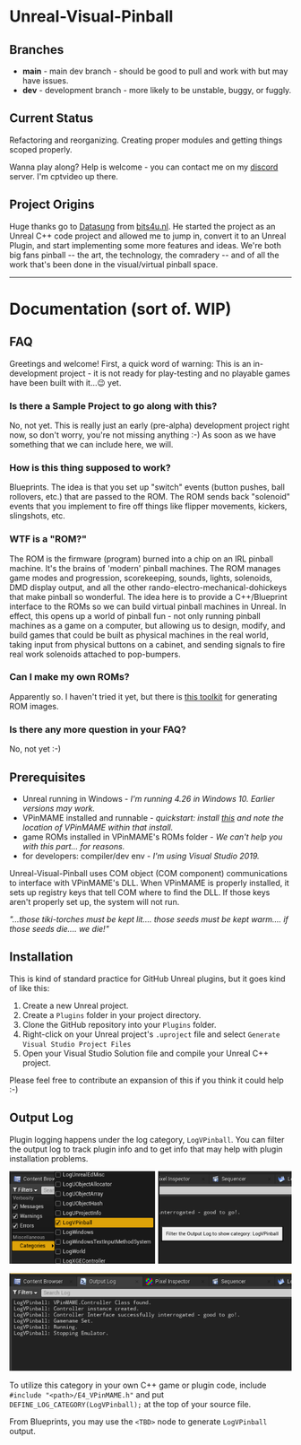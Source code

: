 # Unreal-Visual-Pinball

## Branches
- **main** - main dev branch - should be good to pull and work with but may have issues.
- **dev** - development branch - more likely to be unstable, buggy, or fuggly.

## Current Status
Refactoring and reorganizing. Creating proper modules and getting things scoped properly.

Wanna play along?  Help is welcome - you can contact me on my 
[discord](https://discord.gg/TSKHvVFYxB) server.  I'm cptvideo up there.

## Project Origins  
Huge thanks go to [Datasung](https://github.com/datasung) from [bits4u.nl](https://www.bits4u.nl/unreal-engine-visual-pinball-part-1/).  He started the project 
as an Unreal C++ code project and allowed me to jump in, convert it to an Unreal Plugin, and start implementing some more features and
ideas.  We're both big fans pinball -- the art, the technology, the comradery -- and of all the work that's been done in the
visual/virtual pinball space.

---
# Documentation (sort of.  WIP)
## FAQ
Greetings and welcome!  First, a quick word of warning:  This is an in-development project -
it is not ready for play-testing and no playable games have been built with it...😉 yet.

### Is there a Sample Project to go along with this?  
No, not yet.  This is really just an early (pre-alpha) development project right now, so don't worry, you're 
not missing anything :-)  As soon as we have something that we can include here, we will.

### How is this thing supposed to work?
Blueprints.  The idea is that you set up "switch" events (button pushes, ball rollovers, etc.) that are passed to the ROM.  The ROM sends back "solenoid" events
that you implement to fire off things like flipper movements, kickers, slingshots, etc.

### WTF is a "ROM?"
The ROM is the firmware (program) burned into a chip on an IRL pinball machine.  It's the brains of 'modern' pinball
machines.  The ROM manages game modes and progression, scorekeeping, sounds, lights, solenoids, DMD display output, and all the
other rando-electro-mechanical-dohickeys that make pinball so wonderful.  The idea here is to provide a C++/Blueprint 
interface to the ROMs so we can build virtual pinball machines in Unreal.  In effect, this opens up a world of pinball
fun - not only running pinball machines as a game on a computer, but allowing us to design, modify, and build games that 
could be built as physical machines in the real world, taking input from physical buttons on a cabinet, and sending signals
to fire real work solenoids attached to pop-bumpers.

### Can I make my own ROMs?
Apparently so.  I haven't tried it yet, but there is [this toolkit](https://github.com/ScottKirvan/freewpc)
for generating ROM images.

### Is there any more question in your FAQ?
No, not yet :-)

## Prerequisites
- Unreal running in Windows - *I'm running 4.26 in Windows 10. Earlier versions may work.*
- VPinMAME installed and runnable - *quickstart: install [this](https://www.vpforums.org/index.php?app=downloads&showfile=11573)
  and note the location of VPinMAME within that install.*
- game ROMs installed in VPinMAME's ROMs folder - *We can't help you with this part... for reasons.*
- for developers:  compiler/dev env - *I'm using Visual Studio 2019.*

Unreal-Visual-Pinball uses COM object (COM component) communications to interface with VPinMAME's
DLL.  When VPinMAME is properly installed, it sets up registry keys that tell COM where to find the DLL.  If 
those keys aren't properly set up, the system will not run.

*"...those tiki-torches must be kept lit.... those seeds must be kept warm.... if those seeds die.... we die!"*

## Installation
This is kind of standard practice for GitHub Unreal plugins, but it goes kind of like this:
1. Create a new Unreal project.
1. Create a ```Plugins``` folder in your project directory.
1. Clone the GitHub repository into your ```Plugins``` folder.
1. Right-click on your Unreal project's ```.uproject``` file and select ```Generate Visual Studio Project Files```
1. Open your Visual Studio Solution file and compile your Unreal C++ project.

Please feel free to contribute an expansion of this if you think it could help :-)

## Output Log
Plugin logging happens under the log category, ```LogVPinball```.  You can filter the 
output log to track plugin info and to get info that may help with plugin 
installation problems.

![](Docs/images/logvpinball.png)  

![](Docs/images/logvpinball_result.png)

To utilize this category in your own C++ game or plugin code, 
include ```#include "<path>/E4_VPinMAME.h"``` 
and put ```DEFINE_LOG_CATEGORY(LogVPinball);``` at the top of your source file.  

From Blueprints, you may use the ```<TBD>``` node to generate ```LogVPinball``` output.
